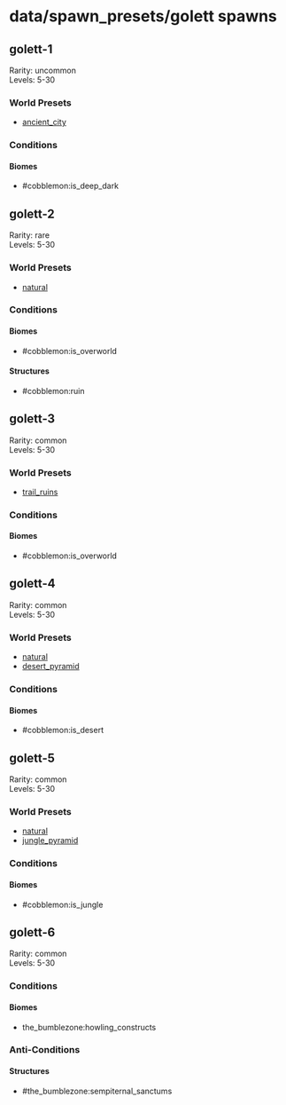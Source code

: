 # data/spawn_presets/golett spawns  
  
## golett-1  
Rarity: uncommon  
Levels: 5-30  
  
### World Presets  
* [ancient_city](/data/world_presets/ancient_city.md)  
  
### Conditions  
  
#### Biomes  
  * #cobblemon:is_deep_dark
  
  
## golett-2  
Rarity: rare  
Levels: 5-30  
  
### World Presets  
* [natural](/data/world_presets/natural.md)  
  
### Conditions  
  
#### Biomes  
  * #cobblemon:is_overworld
  
  
#### Structures  
  * #cobblemon:ruin
  
  
## golett-3  
Rarity: common  
Levels: 5-30  
  
### World Presets  
* [trail_ruins](/data/world_presets/trail_ruins.md)  
  
### Conditions  
  
#### Biomes  
  * #cobblemon:is_overworld
  
  
## golett-4  
Rarity: common  
Levels: 5-30  
  
### World Presets  
* [natural](/data/world_presets/natural.md)  
* [desert_pyramid](/data/world_presets/desert_pyramid.md)  
  
### Conditions  
  
#### Biomes  
  * #cobblemon:is_desert
  
  
## golett-5  
Rarity: common  
Levels: 5-30  
  
### World Presets  
* [natural](/data/world_presets/natural.md)  
* [jungle_pyramid](/data/world_presets/jungle_pyramid.md)  
  
### Conditions  
  
#### Biomes  
  * #cobblemon:is_jungle
  
  
## golett-6  
Rarity: common  
Levels: 5-30  
  
### Conditions  
  
#### Biomes  
  * the_bumblezone:howling_constructs
  
  
### Anti-Conditions  
  
#### Structures  
  * #the_bumblezone:sempiternal_sanctums
  

